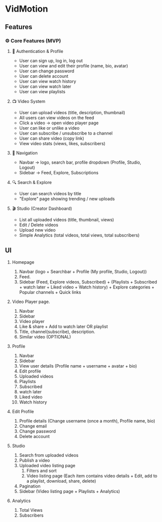 # VidMotion

## Features

### ⚙️ Core Features (MVP)

1. 👤 Authentication & Profile

   - User can sign up, log in, log out
   - User can view and edit their profile (name, bio, avatar)
   - User can change password
   - User can delete account
   - User can view watch history
   - User can view watch later
   - User can view playlists

2. 📺 Video System

   - User can upload videos (title, description, thumbnail)
   - All users can view videos on the feed
   - Click a video → open video player page
   - User can like or unlike a video
   - User can subscribe / unsubscribe to a channel
   - User can share video (copy link)
   - View video stats (views, likes, subscribers)

3. 🧭 Navigation

   - Navbar → logo, search bar, profile dropdown (Profile, Studio, Logout)
   - Sidebar → Feed, Explore, Subscriptions

4. 🔍 Search & Explore

   - User can search videos by title
   - "Explore" page showing trending / new uploads

5. 🎬 Studio (Creator Dashboard)
   - List all uploaded videos (title, thumbnail, views)
   - Edit / Delete videos
   - Upload new video
   - Simple Analytics (total videos, total views, total subscribers)

## UI

1. Homepage

   1. Navbar (logo + Searchbar + Profile (My profile, Studio, Logout))
   2. Feed.
   3. Sidebar (Feed, Explore videos, Subscribed) + (Playlists + Subscribed + watch later + Liked video + Watch history) + Explore categories + Popular channels + Quick links

2. Video Player page.

   1. Navbar
   2. Sidebar
   3. Video player
   4. Like & share + Add to watch later OR playlist
   5. Title, channel(subscribe), description.
   6. Similar video (OPTIONAL)

3. Profile

   1. Navbar
   2. Sidebar
   3. View user details (Profile name + username + avatar + bio)
   4. Edit profile
   5. Uploaded videos
   6. Playlists
   7. Subscribed
   8. watch later
   9. Liked video
   10. Watch history

4. Edit Profile

   1. Profile details (Change username (once a month), Profile name, bio)
   2. Change email
   3. Change password
   4. Delete account

5. Studio

   1. Search from uploaded videos
   2. Publish a video
   3. Uploaded video listing page
      1. Filters and sort
      2. Video listing page (Each item contains video details + Edit, add to a playlist, download, share, delete)
   4. Pagination
   5. Sidebar (Video listing page + Playlists + Analytics)

6. Analytics
   1. Total Views
   2. Subscribers
